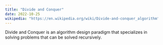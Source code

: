 ```yaml
---
title: "Divide and Conquer"
date: 2022-10-25
wikipedia: "https://en.wikipedia.org/wiki/Divide-and-conquer_algorithm"
---
```


Divide and Conquer is an algorithm design paradigm that specializes in solving problems that can be solved recursively.